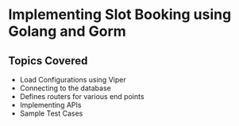 # Implementing Slot Booking using Golang and Gorm


## Topics Covered
- Load Configurations using Viper
- Connecting to the database
- Defines routers for various end points
- Implementing APIs
- Sample Test Cases

